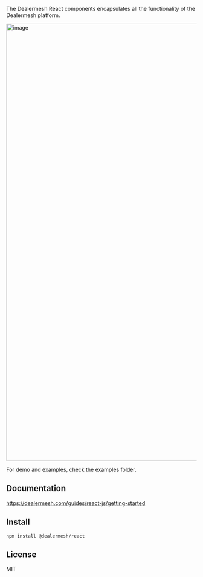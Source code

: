 The Dealermesh React components encapsulates all the functionality of the Dealermesh platform.

<img width="1157" alt="image" src="https://user-images.githubusercontent.com/122851813/222875591-5ce8ac26-3547-46ac-8223-f6714353b230.png">

For demo and examples, check the examples folder.

## Documentation

https://dealermesh.com/guides/react-js/getting-started

## Install

`npm install @dealermesh/react`

## License

MIT
